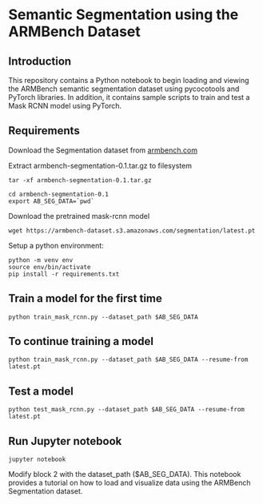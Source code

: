# Semantic Segmentation using the ARMBench Dataset
## Introduction

This repository contains a Python notebook to begin loading and viewing the ARMBench semantic segmentation dataset using pycocotools and PyTorch libraries. In addition, it contains sample scripts to train and test a Mask RCNN model using PyTorch.

## Requirements

Download the Segmentation dataset from [armbench.com](http://armbench.com)

Extract armbench-segmentation-0.1.tar.gz to filesystem 

```
tar -xf armbench-segmentation-0.1.tar.gz

cd armbench-segmentation-0.1
export AB_SEG_DATA=`pwd`
```

Download the pretrained mask-rcnn model

```
wget https://armbench-dataset.s3.amazonaws.com/segmentation/latest.pt
```

Setup a python environment:

```
python -m venv env
source env/bin/activate
pip install -r requirements.txt
```

## Train a model for the first time
```
python train_mask_rcnn.py --dataset_path $AB_SEG_DATA
```
## To continue training a model
```
python train_mask_rcnn.py --dataset_path $AB_SEG_DATA --resume-from latest.pt
```
## Test a model
```
python test_mask_rcnn.py --dataset_path $AB_SEG_DATA --resume-from latest.pt 
```

## Run Jupyter notebook
```
jupyter notebook
```
Modify block 2 with the dataset_path ($AB_SEG_DATA). This notebook provides a tutorial on how to load and visualize data using the ARMBench Segmentation dataset.
